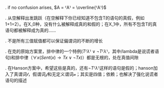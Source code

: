
. if no confusion arises, $A = ⸢A⸣ = \overline{⸢A⸣}$

. 从空解释出发跳跃（在空解释下你已经知道不包含T的语句的真假，例如1+1=2）。在X_0种，没有什么被解释成真的和假的；在X_1中，所有不包含T的真语句都被解释成为真的……

. 不是所有三值赋值都可以保证偏谓词的不断的增长

. 在克的原始方案里，排中律的一个特例($T ⸢\lambda ⸣ \lor \lnot T ⸢\lambda⸣$，其中/lambda是说谎者语句)和排中律（$\forall x(Sent(x) \rightarrow Tx \lor \lnot Tx$)）都是无根的，处在真值间隙

. 在Hanson方案中，希望这些是真的，还有$\lnot T ⸢\lambda⸣$这样的语句是假的；hanson加入了真谓词$\mathscr{t}$，假谓词$\mathscr{f}$和无定义谓词$\mathscr{u}$；其实是四值；依赖；也解决了强化说谎者语句的描述